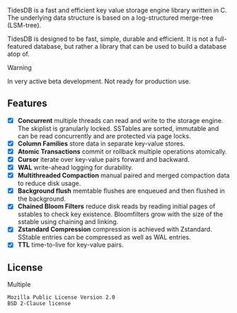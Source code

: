 TidesDB is a fast and efficient key value storage engine library written in C.
The underlying data structure is based on a log-structured merge-tree (LSM-tree).

TidesDB is designed to be fast, simple, durable and efficient.  It is not a full-featured database, but rather a library that can be used to build a database atop of.

> [!WARNING]
> In very active beta development. Not ready for production use.

## Features
- [x] **Concurrent** multiple threads can read and write to the storage engine.  The skiplist is granularly locked.  SSTables are sorted, immutable and can be read concurrently and are protected via page locks.
- [x] **Column Families** store data in separate key-value stores.
- [x] **Atomic Transactions** commit or rollback multiple operations atomically.
- [x] **Cursor** iterate over key-value pairs forward and backward.
- [x] **WAL** write-ahead logging for durability.
- [x] **Multithreaded Compaction** manual paired and merged compaction data to reduce disk usage.
- [x] **Background flush** memtable flushes are enqueued and then flushed in the background.
- [x] **Chained Bloom Filters** reduce disk reads by reading initial pages of sstables to check key existence.  Bloomfilters grow with the size of the sstable using chaining and linking.
- [x] **Zstandard Compression** compression is achieved with Zstandard.  SStable entries can be compressed as well as WAL entries.
- [x] **TTL** time-to-live for key-value pairs.

## License
Multiple
```
Mozilla Public License Version 2.0
BSD 2-Clause license
```
